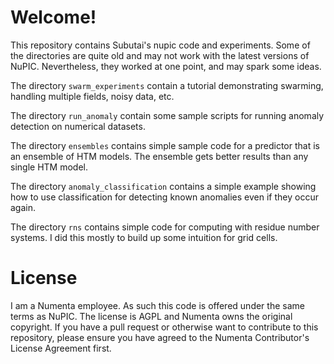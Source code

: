 Welcome!
========

This repository contains Subutai's nupic code and experiments. Some of
the directories are quite old and may not work with the latest versions
of NuPIC. Nevertheless, they worked at one point, and may spark some
ideas.


The directory `swarm_experiments` contain a tutorial demonstrating
swarming, handling multiple fields, noisy data, etc.

The directory `run_anomaly` contain some sample scripts for running
anomaly detection on numerical datasets.

The directory `ensembles` contains simple sample code for a predictor
that is an ensemble of HTM models. The ensemble gets better results
than any single HTM model.

The directory `anomaly_classification` contains a simple example showing
how to use classification for detecting known anomalies even if they
occur again.

The directory `rns` contains simple code for computing with residue
number systems. I did this mostly to build up some intuition for grid
cells.


License
=======

I am a Numenta employee. As such this code is offered under the same
terms as NuPIC. The license is AGPL and Numenta owns the original
copyright. If you have a pull request or otherwise want to contribute to
this repository, please ensure you have agreed to the Numenta
Contributor's License Agreement first.
